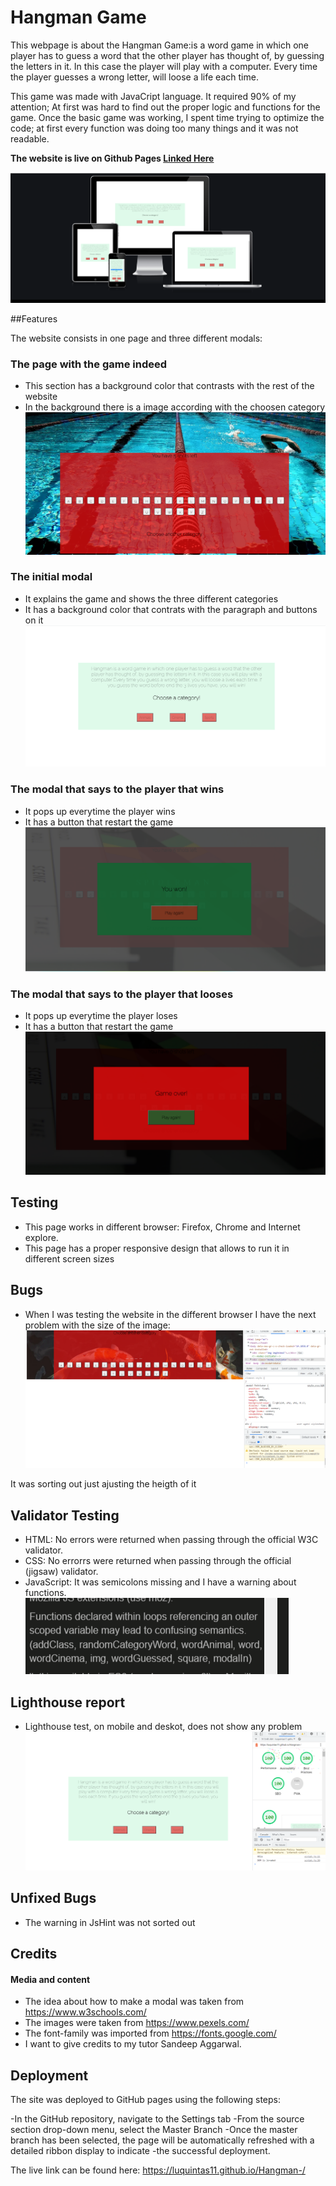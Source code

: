 # **Hangman Game**

This webpage is about the Hangman Game:is a word game in which one player has to guess a word that the other player has thought of, by guessing the letters in it. In this case the player will play with a computer. Every time the player guesses a wrong letter, will loose a life each time.


This game was made with JavaCript language. It required 90% of my attention; At first was hard to find out the proper logic and functions for the game. Once the basic game was working, I spent time trying to optimize the code; at first every function was doing too many things and it was not readable. 
 

**The website is live on Github Pages [Linked Here](https://luquintas11.github.io/Hangman-/)**

![Mockup Responsive](/assets/image/Hangman%20Mockup.png)

##Features

The website consists in one page and three different modals:
### The page with the game indeed
* This section has a background color that contrasts with the rest of the website
* In the background there is a image according with the choosen category
   ![Game Section](/assets/image/Swimming%20Readme.png)
### The initial modal
* It explains the game and shows the three different categories
* It has a background color that contrats with the paragraph and buttons on it
![initial modal](/assets/image/Initial%20Modal.png)
### The modal that says to the player that wins
* It pops up everytime the player wins
* It has a button that restart the game
![screenshote](/assets/image/WinnerModal.png)
### The modal that says to the player that looses
* It pops up everytime the player loses
* It has a button that restart the game
![screenshot](/assets/image/ModalOver.png)

## Testing

* This page works in different browser: Firefox, Chrome and Internet explore. 
* This page has a proper responsive design that allows to run it in different screen sizes



## Bugs

* When I was testing the website in the different browser I have the next problem with the size of the image:
![Bug Image](/assets/image/BugImage.png)

It was sorting out just ajusting the heigth of it

##  Validator Testing

* HTML: No errors were returned when passing through the official W3C validator. 
* CSS:  No errorrs were returned when passing through the  official (jigsaw) validator. 
* JavaScript: It was semicolons missing and I have a warning about functions.
  ![screenshot](/assets/image/JsHinBug.png)

 ## Lighthouse report

 * Lighthouse test, on mobile and deskot, does not show any problem
 ![LighthouseTest](/assets/image/LigthhouseTest.png)

 ## Unfixed Bugs

 * The warning in JsHint was not  sorted out

 ## Credits 

#### Media and content

* The idea about how to make a modal  was taken from https://www.w3schools.com/
* The images were taken from https://www.pexels.com/
* The font-family was imported from https://fonts.google.com/
* I want to give credits to my tutor Sandeep Aggarwal. 

## Deployment

The site was deployed to GitHub pages using the following steps:

-In the GitHub repository, navigate to the Settings tab
-From the source section drop-down menu, select the Master Branch
-Once the master branch has been selected, the page will be automatically refreshed with a detailed ribbon display to indicate -the successful deployment.

The live link can be found here: https://luquintas11.github.io/Hangman-/